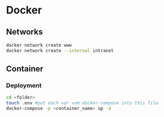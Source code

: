 # Docker

## Networks

```bash
docker network create www
docker network create --internal intranet
```

## Container

### Deployment
```bash
cd <folder>
touch .env #put each var vom docker-compose into this file
docker-compose -p <container_name> up -d
